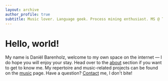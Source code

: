 ```yaml
---
layout: archive
author_profile: true
subtitle: Music lover. Language geek. Process mining enthusiast. MS @ TU/e.
---
```


<h1> Hello, world!</h1>

My name is Daniël Barenholz, welcome to my own space on the internet — I do hope you will enjoy your stay.
Head over to the [about](https://www.dbarenholz.com/about) section if you want to get to know me.
My repertoire and music-related projects can be found on the [music](https://www.dbarenholz.com/music) page.
Have a question? [Contact](https://www.dbarenholz.com/contact) me, I don't bite!
